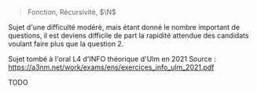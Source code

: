 > Fonction, Récursivité, $\N$

Sujet d'une difficulté modéré, mais étant donné le nombre important de questions, il est deviens difficile de part la rapidité attendue des candidats voulant faire plus que la question 2.

Sujet tombé à l'oral L4 d'INFO théorique d'Ulm en 2021
Source : https://a3nm.net/work/exams/ens/exercices_info_ulm_2021.pdf

TODO


<!--stackedit_data:
eyJoaXN0b3J5IjpbMTI2MjE3NDM1N119
-->